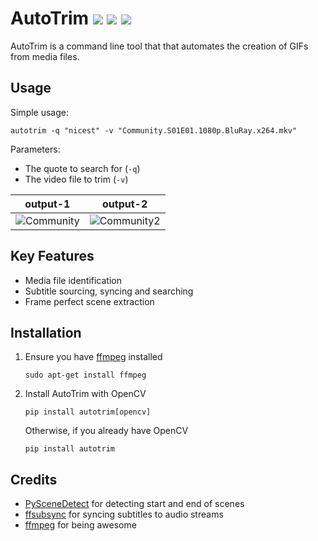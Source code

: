 # AutoTrim [![](https://img.shields.io/pypi/v/autotrim.svg)](https://pypi.org/pypi/autotrim/) [![](https://img.shields.io/pypi/pyversions/autotrim.svg)](https://pypi.org/pypi/autotrim/) [![](https://img.shields.io/pypi/status/autotrim.svg)](https://pypi.org/pypi/autotrim/)

AutoTrim is a command line tool that that automates the creation of GIFs from media files.


## Usage

Simple usage:
```
autotrim -q "nicest" -v "Community.S01E01.1080p.BluRay.x264.mkv"
```
Parameters:
* The quote to search for (`-q`)
* The video file to trim (`-v`)

output-1 | output-2
:---:|:---:
![Community](https://media.giphy.com/media/TFaDvUr4O9pR9jKz4q/giphy.gif) | ![Community2](https://media.giphy.com/media/SwTwbjka5sLMpxsuAt/giphy.gif)


## Key Features

* Media file identification
* Subtitle sourcing, syncing and searching
* Frame perfect scene extraction


## Installation

1. Ensure you have [ffmpeg](https://ffmpeg.org/) installed
    ```
    sudo apt-get install ffmpeg
    ```

2. Install AutoTrim with OpenCV
    ```
    pip install autotrim[opencv]
    ```
   
    Otherwise, if you already have OpenCV
    ```
    pip install autotrim
    ```


## Credits

* [PySceneDetect](https://github.com/Breakthrough/PySceneDetect) for detecting start and end of scenes
* [ffsubsync](https://github.com/smacke/ffsubsync) for syncing subtitles to audio streams
* [ffmpeg](https://ffmpeg.org/) for being awesome
